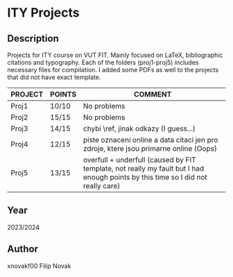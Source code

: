 # ITY Projects

## Description
Projects for ITY course on VUT FIT. Mainly focused on LaTeX, bibliographic citations and typography. Each of the folders (proj1-proj5) includes necessary files for compilation. I added some PDFs as well to the projects that did not have
exact template.


| PROJECT | POINTS | COMMENT               |
|---------|--------|-----------------------|
| Proj1| 10/10     | No problems    |
| Proj2| 15/15     | No problems  |
| Proj3| 14/15  | chybi \ref, jinak odkazy (I guess...)|
| Proj4| 12/15     | piste oznaceni online a data citaci jen pro zdroje, ktere jsou primarne online (Oops) |
| Proj5| 13/15     | overfull + underfull (caused by FIT template, not really my fault but I had enough points by this time so I did not really care)           |

## Year
2023/2024

## Author
xnovakf00 Filip Novak

